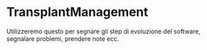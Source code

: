 TransplantManagement
====================

Utilizzeremo questo per segnare gli step di evoluzione del software, segnalare problemi, prendere note ecc.
